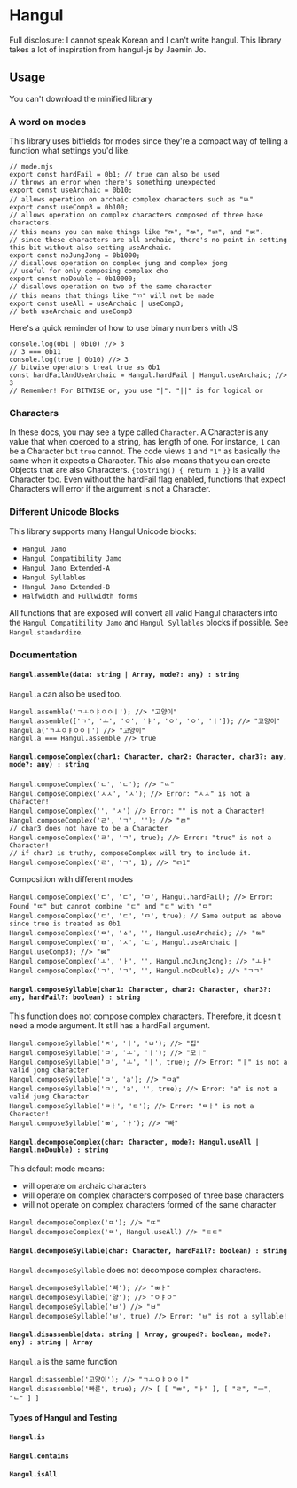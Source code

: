 # Hangul
Full disclosure: I cannot speak Korean and I can't write hangul.
This library takes a lot of inspiration from hangul-js by Jaemin Jo.

## Usage
You can't download the minified library

### A word on modes
This library uses bitfields for modes since they're a compact way of telling a function what settings you'd like.
```JS
// mode.mjs
export const hardFail = 0b1; // true can also be used
// throws an error when there's something unexpected
export const useArchaic = 0b10;
// allows operation on archaic complex characters such as "ㅨ"
export const useComp3 = 0b100;
// allows operation on complex characters composed of three base characters.
// this means you can make things like "ㅩ", "ㅫ", "ㅴ", and "ㅵ".
// since these characters are all archaic, there's no point in setting this bit without also setting useArchaic.
export const noJungJong = 0b1000;
// disallows operation on complex jung and complex jong
// useful for only composing complex cho
export const noDouble = 0b10000;
// disallows operation on two of the same character
// this means that things like "ㄲ" will not be made
export const useAll = useArchaic | useComp3;
// both useArchaic and useComp3
```
Here's a quick reminder of how to use binary numbers with JS
```JS
console.log(0b1 | 0b10) //> 3
// 3 === 0b11
console.log(true | 0b10) //> 3
// bitwise operators treat true as 0b1
const hardFailAndUseArchaic = Hangul.hardFail | Hangul.useArchaic; //> 3
// Remember! For BITWISE or, you use "|". "||" is for logical or
```
### Characters
In these docs, you may see a type called `Character`.
A Character is any value that when coerced to a string, has length of one.
For instance, `1` can be a Character but `true` cannot.
The code views `1` and `"1"` as basically the same when it expects a Character.
This also means that you can create Objects that are also Characters.
`{toString() { return 1 }}` is a valid Character too.
Even without the hardFail flag enabled,
functions that expect Characters will error if the argument is not a Character.

### Different Unicode Blocks
This library supports many Hangul Unicode blocks:
* `Hangul Jamo`
* `Hangul Compatibility Jamo`
* `Hangul Jamo Extended-A`
* `Hangul Syllables`
* `Hangul Jamo Extended-B`
* `Halfwidth and Fullwidth forms`

All functions that are exposed will convert all valid Hangul characters into the `Hangul Compatibility Jamo` and `Hangul Syllables` blocks if possible. See `Hangul.standardize`.

### Documentation
#### `Hangul.assemble(data: string | Array, mode?: any) : string`
`Hangul.a` can also be used too.
```JS
Hangul.assemble('ㄱㅗㅇㅑㅇㅇㅣ'); //> "고양이"
Hangul.assemble(['ㄱ', 'ㅗ', 'ㅇ', 'ㅑ', 'ㅇ', 'ㅇ', 'ㅣ']); //> "고양이"
Hangul.a('ㄱㅗㅇㅑㅇㅇㅣ') //> "고양이"
Hangul.a === Hangul.assemble //> true
```
#### `Hangul.composeComplex(char1: Character, char2: Character, char3?: any, mode?: any) : string`
```JS
Hangul.composeComplex('ㄷ', 'ㄷ'); //> "ㄸ"
Hangul.composeComplex('ㅅㅅ', 'ㅅ'); //> Error: "ㅅㅅ" is not a Character!
Hangul.composeComplex('', 'ㅅ') //> Error: "" is not a Character!
Hangul.composeComplex('ㄹ', 'ㄱ', ''); //> "ㄺ"
// char3 does not have to be a Character
Hangul.composeComplex('ㄹ', 'ㄱ', true); //> Error: "true" is not a Character!
// if char3 is truthy, composeComplex will try to include it.
Hangul.composeComplex('ㄹ', 'ㄱ', 1); //> "ㄺ1"
```
Composition with different modes
```JS
Hangul.composeComplex('ㄷ', 'ㄷ', 'ㅁ', Hangul.hardFail); //> Error: Found "ㄸ" but cannot combine "ㄷ" and "ㄷ" with "ㅁ"
Hangul.composeComplex('ㄷ', 'ㄷ', 'ㅁ', true); // Same output as above since true is treated as 0b1
Hangul.composeComplex('ㅁ', 'ㅿ', '', Hangul.useArchaic); //> "ㅰ"
Hangul.composeComplex('ㅂ', 'ㅅ', 'ㄷ', Hangul.useArchaic | Hangul.useComp3); //> "ㅵ"
Hangul.composeComplex('ㅗ', 'ㅏ', '', Hangul.noJungJong); //> "ㅗㅏ"
Hangul.composeComplex('ㄱ', 'ㄱ', '', Hangul.noDouble); //> "ㄱㄱ"
```
#### `Hangul.composeSyllable(char1: Character, char2: Character, char3?: any, hardFail?: boolean) : string`
This function does not compose complex characters. Therefore, it doesn't need a mode argument.
It still has a hardFail argument.
```JS
Hangul.composeSyllable('ㅈ', 'ㅣ', 'ㅂ'); //> "집"
Hangul.composeSyllable('ㅁ', 'ㅗ', 'ㅣ'); //> "모ㅣ"
Hangul.composeSyllable('ㅁ', 'ㅗ', 'ㅣ', true); //> Error: "ㅣ" is not a valid jong character
Hangul.composeSyllable('ㅁ', 'a'); //> "ㅁa"
Hangul.composeSyllable('ㅁ', 'a', '', true); //> Error: "a" is not a valid jung Character
Hangul.composeSyllable('ㅁㅏ', 'ㄷ'); //> Error: "ㅁㅏ" is not a Character!
Hangul.composeSyllable('ㅃ', 'ㅏ'); //> "빠"
```
#### `Hangul.decomposeComplex(char: Character, mode?: Hangul.useAll | Hangul.noDouble) : string`
This default mode means:
* will operate on archaic characters
* will operate on complex characters composed of three base characters
* will not operate on complex characters formed of the same character

```JS
Hangul.decomposeComplex('ㄸ'); //> "ㄸ"
Hangul.decomposeComplex('ㄸ', Hangul.useAll) //> "ㄷㄷ"
```
#### `Hangul.decomposeSyllable(char: Character, hardFail?: boolean) : string`
`Hangul.decomposeSyllable` does not decompose complex characters.
```JS
Hangul.decomposeSyllable('빠'); //> "ㅃㅏ"
Hangul.decomposeSyllable('양'); //> "ㅇㅑㅇ"
Hangul.decomposeSyllable('ㅂ') //> "ㅂ"
Hangul.decomposeSyllable('ㅂ', true) //> Error: "ㅂ" is not a syllable!
```
#### `Hangul.disassemble(data: string | Array, grouped?: boolean, mode?: any) : string | Array`
`Hangul.a` is the same function
```JS
Hangul.disassemble('고양이'); //> "ㄱㅗㅇㅑㅇㅇㅣ"
Hangul.disassemble('빠른', true); //> [ [ "ㅃ", "ㅏ" ], [ "ㄹ", "ㅡ", "ㄴ" ] ]
```

#### Types of Hangul and Testing
#### `Hangul.is`
#### `Hangul.contains`
#### `Hangul.isAll`
